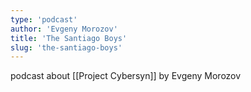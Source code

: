 ```yaml
---
type: 'podcast'
author: 'Evgeny Morozov'
title: 'The Santiago Boys'
slug: 'the-santiago-boys'
---
```


podcast about [[Project Cybersyn]] by Evgeny Morozov